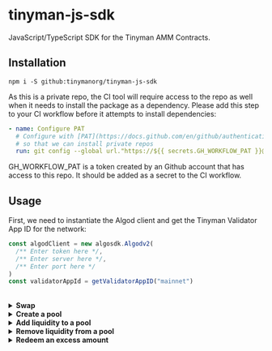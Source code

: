 # tinyman-js-sdk

JavaScript/TypeScript SDK for the Tinyman AMM Contracts.

## Installation

```shell
npm i -S github:tinymanorg/tinyman-js-sdk
```

As this is a private repo, the CI tool will require access to the repo as well when it needs to install the package as a dependency. Please add this step to your CI workflow before it attempts to install dependencies:

```yml
- name: Configure PAT
  # Configure with [PAT](https://docs.github.com/en/github/authenticating-to-github/keeping-your-account-and-data-secure/creating-a-personal-access-token)
  # so that we can install private repos
  run: git config --global url."https://${{ secrets.GH_WORKFLOW_PAT }}@github.com/".insteadOf ssh://git@github.com/
```

GH_WORKFLOW_PAT is a token created by an Github account that has access to this repo. It should be added as a secret to the CI workflow.

## Usage

First, we need to instantiate the Algod client and get the Tinyman Validator App ID for the network:

```typescript
const algodClient = new algosdk.Algodv2(
  /** Enter token here */,
  /** Enter server here */,
  /** Enter port here */
)
const validatorAppId = getValidatorAppID("mainnet")
```

<br>

<details>
<summary><strong>Swap</strong></summary>

<br>

0. Let's say, we want to perform a swap between ALGO and USDC:

```typescript
const assetIN = {
  id: 0,
  decimals: 6,
  unit_name: "ALGO"
};

const assetOUT = {
  id: 31566704,
  decimals: 6,
  unit_name: "USDC"
};
```

1. First, we need to get the pool details for the asset pair:

```typescript
const poolInfo = await getPoolInfo(algodClient, {
  validatorAppID,
  assetIN.id,
  assetOUT.id
});
```

This returns a PoolInfo object. A swap can only be done if the pair has a pool that is already created and has a `PoolStatus.READY` status. We can use `isPoolReady` utility to check this.

We will also need the reserve details of the pool to get a quote for the swap:

```typescript
const poolReserves = await getPoolReserves(algodClient, poolInfo);
```

For a successful swap, there needs to be some liquidity within the pool. We can check this using `isPoolEmpty` utility:

```typescript
const isEmpty = isPoolEmpty(poolReserves);
```

<br/>

2. If the pair has a READY pool, we can get a quote for the swap. The following code gets a quote for a FIXED INPUT swap:

```typescript
const assetIN_amount = 100;

const swapQuote = getSwapQuote(
  SwapType.FixedInput,
  poolInfo,
  poolReserves,
  {
    assetID: assetIN.id,
    amount: convertToBaseUnits(assetIN.decimals, assetIN_amount)
  },
  {
    assetIn: assetIN.decimals,
    assetOut: assetOUT.decimals
  }
);
```

On the other hand, for a FIXED OUTPUT swap, we can get the quote like the following:

```typescript
const assetOUT_amount = 71.694124;

const swapQuote = getSwapQuote(
  SwapType.FixedOutput,
  poolInfo,
  poolReserves,
  {
    assetID: assetOUT.id,
    amount: convertToBaseUnits(assetOUT.decimals, assetOUT_amount)
  },
  {
    assetIn: assetIN.decimals,
    assetOut: assetOUT.decimals
  }
);
```

3. Using the quote details, we can get the transaction group for the swap.

```typescript
const slippage = 0.01;
const accountAddress = "...";

const swapTxns = await generateSwapTransactions({
  client: algodClient,
  pool: poolInfo,
  swapType: SwapType.FixedInput, // or, SwapType.FixedOutput
  assetIn: {
    assetID: swapQuote.assetInID,
    amount: Number(swapQuote.assetInAmount)
  },
  assetOut: {
    assetID: swapQuote.assetOutID,
    amount: Number(swapQuote.assetOutAmount)
  },
  slippage,
  initiatorAddr: accountAddress
});
```

This generates an array of `SignerTransaction` objects.

4. Sign the generated txns

```typescript
const signedTxns = await signSwapTransactions({
  pool: poolInfo,
  txGroup: swapTxns,
  initiatorSigner: signerCallback
});
```

`initiatorSigner` expects a callback of shape `(txGroups: SignerTransaction[][]) => Promise<Uint8Array[]>`. So, it takes the txns generated in the previous step and signs them and then resolves with `Uint8Array[]`.

5. Perform the swap:

```typescript
const data = await issueSwap({
  client: algodClient,
  pool: poolInfo,
  txGroup: swapTxns,
  signedTxns,
  swapType: SwapType.FixedInput, // or, SwapType.FixedOutput
  initiatorAddr: accountAddress
});
```

Data returned from `issueSwap` has information about the confirmation round, transaction ID and the excess amounts accumulated within the account. Please check the `SwapExecution` interface for details on the returned data.

</details>

<details>
<summary><strong>Create a pool</strong></summary>

<br>

0. Let's say, we want to create a pool between ALGO and USDC:

```typescript
const asset1 = {
  id: 31566704,
  decimals: 6,
  unit_name: "USDC"
};

const asset2 = {
  id: 0,
  decimals: 6,
  unit_name: "ALGO"
};
```

1. First, we need to get the pool info and make sure there is no pool available between the assets already:

```typescript
const poolInfo = await getPoolInfo(algodClient, {
  validatorAppID,
  asset1.id,
  asset2.id
});
const isNotCreated = isPoolNotCreated(poolInfo);
```

2. Create the transactions for the pool creation:

```typescript
const accountAddress = "...";

const bootstrapTxns = generateBootstrapTransactions({
  client: algodClient,
  validatorAppID,
  asset1ID: asset1.id,
  asset2ID: asset2.id,
  asset1UnitName: asset1.unit_name,
  asset2UnitName: asset2.unit_name,
  initiatorAddr: accountAddress
});
```

3. Sign the generated transactions:

```typescript
const {signedTxns, txnIDs} = await signBootstrapTransactions({
  txGroup: bootstrapTxns,
  validatorAppID,
  asset1ID: asset1.id,
  asset2ID: asset2.id,
  initiatorSigner: signerCallback
});
```

`initiatorSigner` expects a callback of shape `(txGroups: SignerTransaction[][]) => Promise<Uint8Array[]>`. So, it takes the txns generated in the previous step and signs them and then resolves with `Uint8Array[]`.

4. Create the pool using the signedTxns:

```typescript
const poolInfo = await createPool(
  algodClient,
  {
    asset1ID: asset1.id,
    asset2ID: asset2.id,
    validatorAppID
  },
  signedTxns,
  txnIDs
);
```

</details>

<details>
<summary><strong>Add liquidity to a pool</strong></summary>

<br>

0. Let's say, we want to add liquidity to the pool between ALGO and USDC:

```typescript
const asset1 = {
  id: 31566704,
  decimals: 6,
  unit_name: "USDC"
};

const asset2 = {
  id: 0,
  decimals: 6,
  unit_name: "ALGO"
};
```

1. First, we need to get the pool info and make sure there is actually a pool between the assets:

```typescript
const poolInfo = await getPoolInfo(algodClient, {
  validatorAppID,
  asset1.id,
  asset2.id
});
const isReady = isPoolReady(poolInfo);
```

We will also need the reserve details of the pool to get a quote for the mint as well:

```typescript
const poolReserves = await getPoolReserves(algodClient, poolInfo);
```

2. Find out the current reserve ratio and make sure the amounts to be deposited is in consistent with the ratio. Within the poolInfo and pool reserves data retrieved from `getPoolInfo` and `getPoolReserves` functions, asset1 is always the asset with greater asset ID. Therefore, we need to be careful about the pair order when determining the ratio from the poolReserves. In our example here, the `asset1` and `asset2` is in the correct order.

```typescript
let pairRatio = getPoolPairRatio(
  {
    asset1: asset1.decimals,
    asset2: asset2.decimals
  },
  poolReserves
);

/* If assets were not in the correct order, eg. asset1 was ALGO and asset2 was USDC 
let pairRatio = 1 / getPoolPairRatio(
  {
    asset1: asset1.decimals,
    asset2: asset2.decimals
  },
  poolReserves
);
*/

const asset1AmountToDeposit = 100;
const asset2AmountToDeposit = asset1AmountToDeposit * (1 / pairRatio);

/* If we wanted to set the asset2 amount and determine the asset1 amount from the ratio:
const asset2AmountToDeposit = 100;
const asset1AmountToDeposit = asset2AmountToDeposit * pairRatio;
*/
```

3. After the amounts are set, we can get a quote for the mint:

```typescript
const mintQuote = await getMintLiquidityQuote({
  pool: poolInfo,
  reserves: poolReserves,
  asset1In: asset1AmountToDeposit,
  asset2In: asset2AmountToDeposit
});
```

4. Create the transactions to add liquidity:

```typescript
const slippage = 0.01;
const accountAddress = "...";

const mintTxns = await generateMintTxns({
  client: algodClient,
  pool: poolInfo,
  asset1In: mintQuote.asset1In,
  asset2In: mintQuote.asset2In,
  liquidityOut: mintQuote.liquidityOut,
  slippage,
  initiatorAddr: accountAddress
});
```

5. Sign the generated transactions:

```typescript
const signedTxns = await signMintTxns({
  pool: poolInfo,
  txGroup: mintTxns,
  initiatorSigner: signerCallback
});
```

`initiatorSigner` expects a callback of shape `(txGroups: SignerTransaction[][]) => Promise<Uint8Array[]>`. So, it takes the txns generated in the previous step and signs them and then resolves with `Uint8Array[]`.

6. Perform the mint operation:

```typescript
const data = await mintLiquidity({
  client: algodClient,
  pool: poolInfo,
  txGroup: mintTxns,
  signedTxns,
  initiatorAddr: accountAddress
});
```

Data returned from `mintLiquidity` has information about the confirmation round, transaction ID and the liquidity token excess amount accumulated within the account. Please check the `MintExecution` interface for details on the returned data.

</details>

<details>
<summary><strong>Remove liquidity from a pool</strong></summary>

<br>

0. Let's say, we want to remove liquidity from the pool between ALGO and USDC:

```typescript
const asset1 = {
  id: 31566704,
  decimals: 6,
  unit_name: "USDC"
};

const asset2 = {
  id: 0,
  decimals: 6,
  unit_name: "ALGO"
};
```

The rest of the steps below assumes assets are set in the right order, ie. asset1 has an ID that is greater than asset2's ID.

1. First, we need to get the pool info and make sure there is actually a pool between the assets:

```typescript
const poolInfo = await getPoolInfo(algodClient, {
  validatorAppID,
  asset1.id,
  asset2.id
});
const isReady = isPoolReady(poolInfo);
```

We will also need the reserve details of the pool to get a quote for the burn:

```typescript
const poolReserves = await getPoolReserves(algodClient, poolInfo);
```

2. Get a quote for the burn:

```typescript
const LIQUIDITY_TOKEN_DECIMALS = 6;

// We want to burn 10 liquidity tokens which would be 10_000_000 in base units
const liquidityIn = convertToBaseUnits(LIQUIDITY_TOKEN_DECIMALS, 10);

const burnQuote = await getBurnLiquidityQuote({
  pool: poolInfo,
  reserves: poolReserves,
  liquidityIn
});
```

3. Generate the burn transactions:

```typescript
const slippage = 0.01;
const accountAddress = "...";

const burnTxns = await generateBurnTxns({
  client: algodClient,
  pool: poolInfo,
  asset1Out: quote.asset1Out,
  asset2Out: quote.asset2Out,
  liquidityIn: quote.liquidityIn,
  slippage,
  initiatorAddr: accountAddress
});
```

4. Sign the transactions:

```typescript
const signedTxns = await signBurnTxns({
  pool: poolInfo,
  txGroup: burnTxns,
  initiatorSigner: signerCallback
});
```

`initiatorSigner` expects a callback of shape `(txGroups: SignerTransaction[][]) => Promise<Uint8Array[]>`. So, it takes the txns generated in the previous step and signs them and then resolves with `Uint8Array[]`.

5. Perform the burn operation:

```typescript
const data = await burnLiquidity({
  client: algodClient,
  pool: poolInfo,
  txGroup: burnTxns,
  signedTxns,
  initiatorAddr: accountAddress
});
```

Data returned from `burnLiquidity` has information about the confirmation round, transaction ID and the excess amounts accumulated within the account. Please check the `BurnExecution` interface for details on the returned data.

</details>

<details>
<summary><strong>Redeem an excess amount</strong></summary>

<br>

0. Let's say, we want to redeem USDC excess from the USDC/ALGO pool.

```typescript
const USDC = {
  id: 31566704,
  decimals: 6,
  unit_name: "USDC"
};

const ALGO = {
  id: 0,
  decimals: 6,
  unit_name: "ALGO"
};

const poolInfo = await getPoolInfo(algodClient, {
  validatorAppID,
  USDC.id,
  ALGO.id
});
```

1. Generate the redeem transactions:

```typescript
const accountAddress = "...";
const amountToRedeem = 1000;

const redeemTxns = await generateRedeemTxns({
  client: algodClient,
  pool: poolInfo,
  assetID: USDC.id,
  assetOut: amountToRedeem,
  initiatorAddr: accountAddress
});
```

2. Perform redeem operation:

```typescript
const data = await redeemExcessAsset({
  client: algodClient,
  pool: poolInfo,
  txGroup,
  initiatorSigner: signerCallback
});
```

`initiatorSigner` expects a callback of shape `(txGroups: SignerTransaction[][]) => Promise<Uint8Array[]>`. So, it takes the txns generated in the previous step and signs them and then resolves with `Uint8Array[]`.
